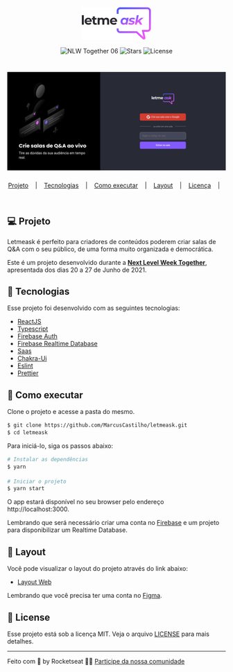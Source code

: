 <p align="center">
  <img alt="Letmeask" src="./public/logo.svg" width="160px">
</p>

<p align="center">
  <img src="https://img.shields.io/static/v1?label=NLW&message=06&color=8257E5&labelColor=000000" alt="NLW Together 06" />
  
  <img src="https://img.shields.io/github/stars/rocketseat-education/nlw-06-reactjs?label=stars&message=MIT&color=8257E5&labelColor=000000" alt="Stars">

  <img  src="https://img.shields.io/static/v1?label=license&message=MIT&color=8257E5&labelColor=000000" alt="License">   
</p>

<h1 align="center">
  <a href="https://letmeask-2d300.web.app/">
    <img alt="Letmeask" src="./public/app.png" />
  </a>
</h1>

<p align="center">
  <a href="#computer-projeto">Projeto</a>&nbsp; &nbsp; |&nbsp; &nbsp;
  <a href="#hammer_and_wrench-tecnologias">Tecnologias</a>&nbsp; &nbsp; |&nbsp; &nbsp;
  <a href="#rocket-como-executar">Como executar</a>&nbsp; &nbsp; |&nbsp; &nbsp;
  <a href="#🔖-layout">Layout</a>&nbsp; &nbsp; |&nbsp; &nbsp;
  <a href="#memo-licença">Licença</a>&nbsp; &nbsp; |&nbsp; &nbsp;
</p>


<br>

## 💻 Projeto

Letmeask é perfeito para criadores de conteúdos poderem criar salas de Q&A com o seu público, de uma forma muito organizada e democrática.

Este é um projeto desenvolvido durante a **[Next Level Week Together](https://nextlevelweek.com/)**, apresentada dos dias 20 a 27 de Junho de 2021.

## 🧪 Tecnologias

Esse projeto foi desenvolvido com as seguintes tecnologias:

- [ReactJS](https://reactjs.org/)
- [Typescript](https://www.typescriptlang.org/)
- [Firebase Auth](https://firebase.google.com/products/auth)
- [Firebase Realtime Database](https://firebase.google.com/products/realtime-database)
- [Saas](https://sass-lang.com/)
- [Chakra-Ui](https://chakra-ui.com/docs/getting-started)
- [Eslint](https://eslint.org/docs/user-guide/command-line-interface)
- [Prettier](https://prettier.io/)

## 🚀 Como executar

Clone o projeto e acesse a pasta do mesmo.

```bash
$ git clone https://github.com/MarcusCastilho/letmeask.git
$ cd letmeask
```

Para iniciá-lo, siga os passos abaixo:

```bash
# Instalar as dependências
$ yarn

# Iniciar o projeto
$ yarn start
```

O app estará disponível no seu browser pelo endereço http://localhost:3000.

Lembrando que será necessário criar uma conta no [Firebase](https://firebase.google.com/) e um projeto para disponibilizar um Realtime Database.


## 🔖 Layout

Você pode visualizar o layout do projeto através do link abaixo:

- [Layout Web](https://www.figma.com/file/u0BQK8rCf2KgzcukdRRCWh/Letmeask/duplicate)

Lembrando que você precisa ter uma conta no [Figma](http://figma.com/).

## 📝 License

Esse projeto está sob a licença MIT. Veja o arquivo [LICENSE](LICENSE.md) para mais detalhes.

---

Feito com 💜 by Rocketseat 👋🏻 [Participe da nossa comunidade](https://discord.gg/gKUVrzrPrU)
